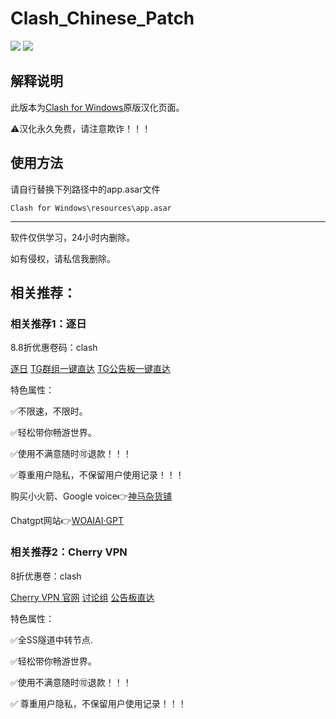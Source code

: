 # Clash_Chinese_Patch

[![](https://img.shields.io/badge/Telegram-公告板-blue)](https://t.me/ClashR_for_Windows_Channel)
[![](https://img.shields.io/badge/Telegram-交流群-purple)](https://t.me/+Se4RSc06w8QK1HiS)

## 解释说明

此版本为[Clash for Windows](https://github.com/Fndroid/clash_for_windows_pkg/releases)原版汉化页面。

⚠️汉化永久免费，请注意欺诈！！！

## 使用方法

请自行替换下列路径中的app.asar文件

`Clash for Windows\resources\app.asar`

---

软件仅供学习，24小时内删除。

如有侵权，请私信我删除。


## 相关推荐：

### 相关推荐1：逐日
8.8折优惠卷码：clash

[逐日](http://zhuri.cc/auth/register?code=F9B0)
[TG群组一键直达](https://t.me/zhuricc)
[TG公告板一键直达](https://t.me/okjiasuqi)

特色属性：

✅不限速，不限时。

✅轻松带你畅游世界。

✅使用不满意随时🉑退款！！！

✅尊重用户隐私，不保留用户使用记录！！！

购买小火箭、Google voice👉[神马杂货铺](https://googlevoice.top/)

Chatgpt网站👉[WOAIAI·GPT](https://chat1.woaiai.cc/)



### 相关推荐2：Cherry VPN

8折优惠卷：clash

[Cherry VPN 官网](https://cherryvpn.net/auth/register?code=EO50)
[讨论组](https://t.me/cherrylink_vpn)
[公告板直达](https://t.me/cherrylink_channel)

特色属性：

✅全SS隧道中转节点.

✅轻松带你畅游世界。

✅使用不满意随时🉑退款！！！

✅ 尊重用户隐私，不保留用户使用记录！！！
